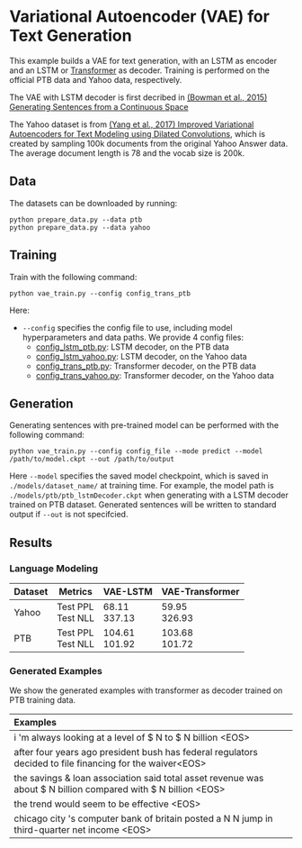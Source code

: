 # Variational Autoencoder (VAE) for Text Generation

This example builds a VAE for text generation, with an LSTM as encoder and an LSTM or [Transformer](https://arxiv.org/pdf/1706.03762.pdf) as decoder. Training is performed on the official PTB data and Yahoo data, respectively. 

The VAE with LSTM decoder is first decribed in [(Bowman et al., 2015) Generating Sentences from a Continuous Space](https://arxiv.org/pdf/1511.06349.pdf)

The Yahoo dataset is from [(Yang et al., 2017) Improved Variational Autoencoders for Text Modeling using Dilated Convolutions](https://arxiv.org/pdf/1702.08139.pdf), which is created by sampling 100k documents from the original Yahoo Answer data. The average document length is 78 and the vocab size is 200k. 

## Data
The datasets can be downloaded by running:
```shell
python prepare_data.py --data ptb
python prepare_data.py --data yahoo
```

## Training
Train with the following command:

```shell
python vae_train.py --config config_trans_ptb
```

Here:

* `--config` specifies the config file to use, including model hyperparameters and data paths. We provide 4 config files:
  - [config_lstm_ptb.py](./config_lstm_ptb.py): LSTM decoder, on the PTB data
  - [config_lstm_yahoo.py](./config_lstm_yahoo.py): LSTM decoder, on the Yahoo data
  - [config_trans_ptb.py](./config_trans_ptb.py): Transformer decoder, on the PTB data
  - [config_trans_yahoo.py](./config_trans_yahoo.py): Transformer decoder, on the Yahoo data

## Generation
Generating sentences with pre-trained model can be performed with the following command:
```shell
python vae_train.py --config config_file --mode predict --model /path/to/model.ckpt --out /path/to/output
```

Here `--model` specifies the saved model checkpoint, which is saved in `./models/dataset_name/` at training time. For example, the model path is `./models/ptb/ptb_lstmDecoder.ckpt` when generating with a LSTM decoder trained on PTB dataset. Generated sentences will be written to standard output if `--out` is not specifcied.

## Results

### Language Modeling

|Dataset    |Metrics   | VAE-LSTM |VAE-Transformer |
|---------------|-------------|----------------|------------------------|
|Yahoo | Test PPL<br>Test NLL | 68.11<br>337.13 |59.95<br>326.93|
|PTB | Test PPL<br>Test NLL | 104.61<br>101.92 | 103.68<br>101.72 |

### Generated Examples
We show the generated examples with transformer as decoder trained  on PTB training data.

|Examples|
|:---------|
|i 'm always looking at a level of \$ N to \$ N billion \<EOS\> |
|after four years ago president bush has federal regulators decided to file financing for the waiver\<EOS\> |
|the savings & loan association said total asset revenue was about \$ N billion compared with \$ N billion \<EOS\> |
|the trend would seem to be effective \<EOS\> |
|chicago city 's <unk> computer bank of britain posted a N N jump in third-quarter net income \<EOS\>|
